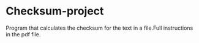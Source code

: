 # Checksum-project
Program that calculates the checksum for the text in a file.Full instructions in the pdf file.
